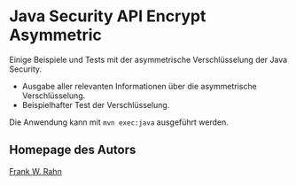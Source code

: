 # Java Security API Encrypt Asymmetric
Einige Beispiele und Tests mit der asymmetrische Verschlüsselung der Java Security.

* Ausgabe aller relevanten Informationen über die asymmetrische Verschlüsselung.
* Beispielhafter Test der Verschlüsselung.

Die Anwendung kann mit `mvn exec:java` ausgeführt werden.

## Homepage des Autors
[Frank W. Rahn](https://www.frank-rahn.de)